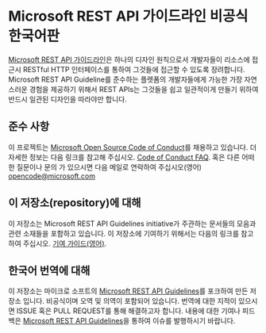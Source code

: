 # Microsoft REST API 가이드라인 비공식 한국어판
[Microsoft REST API 가이드라인](Guidelines.md)은 하나의 디자인 원칙으로서 개발자들이 리소스에 접근시 RESTful HTTP 인터페이스를 통하여 그것들에 접근할 수 있도록  장려합니다. Microsoft REST API Guideline를 준수하는 플렛폼의 개발자들에게 가능한 가장 자연스러운 경험을 제공하기 위해서 REST APIs는 그것들을 쉽고 일관적이게 만들기 위하여 반드시 일관된 디자인을 따라야만 합니다. 

## 준수 사항
이 프로젝트는 [Microsoft Open Source Code of Conduct](https://opensource.microsoft.com/codeofconduct/)를 채용하고 있습니다. 더 자세한 정보는 다음 링크를 참고해 주십시오. [Code of Conduct FAQ](https://opensource.microsoft.com/codeofconduct/faq/). 혹은 다른 어떠한 질문이나 문의 가 있으시면 다음 메일로 연락하여 주십시오(영어) [opencode@microsoft.com](mailto:opencode@microsoft.com)

## 이 저장소(repository)에 대해
이 저장소는 Microsoft REST API Guidelines initiative가 주관하는 문서들의 모음과 관련 소재들을 포함하고 있습니다. 이 저장소에 기여하기 위해서는 다음의 링크를 참고 하여 주십시오. [기여 가이드(영어)][contribution-guidance].

## 한국어 번역에 대해
이 저장소는 마이크로 소프트의 [Microsoft REST API Guidelines](https://github.com/Microsoft/api-guidelines)를 포크하여 만든 저장소 입니다. 비공식이며 오역 및 의역이 포함되어 있습니다. 번역에 대한 지적이 있으시면 ISSUE 혹은 PULL REQUEST를 통해 해결하고자 합니다.
내용에 대한 기여나 피드백은 [Microsoft REST API Guidelines](https://github.com/Microsoft/api-guidelines)을 통하여 이슈를 발행하시기 바랍니다.

[contribution-guidance]: CONTRIBUTING.md
